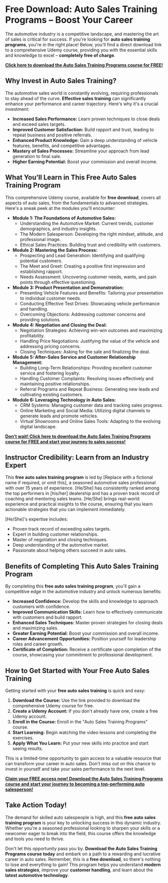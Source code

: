# Free Download: Auto Sales Training Programs – Boost Your Career

The automotive industry is a competitive landscape, and mastering the art of sales is critical for success. If you're looking for **auto sales training programs**, you're in the right place! Below, you'll find a direct download link to a comprehensive Udemy course, providing you with the essential skills and knowledge to excel – **completely free of charge**.

[**Click here to download the Auto Sales Training Programs course for FREE!**](https://udemywork.com/auto-sales-training-programs)

## Why Invest in Auto Sales Training?

The automotive sales world is constantly evolving, requiring professionals to stay ahead of the curve. **Effective sales training** can significantly enhance your performance and career trajectory. Here's why it's a crucial investment:

*   **Increased Sales Performance:** Learn proven techniques to close deals and exceed sales targets.
*   **Improved Customer Satisfaction:** Build rapport and trust, leading to repeat business and positive referrals.
*   **Enhanced Product Knowledge:** Gain a deep understanding of vehicle features, benefits, and competitive advantages.
*   **Mastery of Sales Processes:** Streamline your approach from lead generation to final sale.
*   **Higher Earning Potential:** Boost your commission and overall income.

## What You’ll Learn in This Free Auto Sales Training Program

This comprehensive Udemy course, available for **free download**, covers all aspects of auto sales, from the fundamentals to advanced strategies. Here's a sneak peek at the modules you'll encounter:

*   **Module 1: The Foundations of Automotive Sales:**
    *   Understanding the Automotive Market: Current trends, customer demographics, and industry insights.
    *   The Modern Salesperson: Developing the right mindset, attitude, and professional image.
    *   Ethical Sales Practices: Building trust and credibility with customers.
*   **Module 2: Mastering the Sales Process:**
    *   Prospecting and Lead Generation: Identifying and qualifying potential customers.
    *   The Meet and Greet: Creating a positive first impression and establishing rapport.
    *   Needs Assessment: Uncovering customer needs, wants, and pain points through effective questioning.
*   **Module 3: Product Presentation and Demonstration:**
    *   Presenting Vehicle Features and Benefits: Tailoring your presentation to individual customer needs.
    *   Conducting Effective Test Drives: Showcasing vehicle performance and handling.
    *   Overcoming Objections: Addressing customer concerns and providing solutions.
*   **Module 4: Negotiation and Closing the Deal:**
    *   Negotiation Strategies: Achieving win-win outcomes and maximizing profitability.
    *   Handling Price Negotiations: Justifying the value of the vehicle and addressing pricing concerns.
    *   Closing Techniques: Asking for the sale and finalizing the deal.
*   **Module 5: After-Sales Service and Customer Relationship Management:**
    *   Building Long-Term Relationships: Providing excellent customer service and fostering loyalty.
    *   Handling Customer Complaints: Resolving issues effectively and maintaining positive relationships.
    *   Referral Programs and Repeat Business: Generating new leads and cultivating existing customers.
*   **Module 6: Leveraging Technology in Auto Sales:**
    *   CRM Systems: Managing customer data and tracking sales progress.
    *   Online Marketing and Social Media: Utilizing digital channels to generate leads and promote vehicles.
    *   Virtual Showrooms and Online Sales Tools: Adapting to the evolving digital landscape.

[**Don't wait! Click here to download the Auto Sales Training Programs course for FREE and start your journey to sales success!**](https://udemywork.com/auto-sales-training-programs)

## Instructor Credibility: Learn from an Industry Expert

This **free auto sales training program** is led by [Replace with a fictional name if required, or omit this], a seasoned automotive sales professional with over 15 years of experience. [He/She] has consistently ranked among the top performers in [his/her] dealership and has a proven track record of coaching and mentoring sales teams. [He/She] brings real-world experience and practical insights to the course, ensuring that you learn actionable strategies that you can implement immediately.

[He/She]'s expertise includes:

*   Proven track record of exceeding sales targets.
*   Expert in building customer relationships.
*   Master of negotiation and closing techniques.
*   Deep understanding of the automotive market.
*   Passionate about helping others succeed in auto sales.

## Benefits of Completing This Auto Sales Training Program

By completing this **free auto sales training program**, you'll gain a competitive edge in the automotive industry and unlock numerous benefits:

*   **Increased Confidence:** Develop the skills and knowledge to approach customers with confidence.
*   **Improved Communication Skills:** Learn how to effectively communicate with customers and build rapport.
*   **Enhanced Sales Techniques:** Master proven strategies for closing deals and maximizing sales.
*   **Greater Earning Potential:** Boost your commission and overall income.
*   **Career Advancement Opportunities:** Position yourself for leadership roles and career growth.
*   **Certificate of Completion:** Receive a certificate upon completion of the course, showcasing your commitment to professional development.

## How to Get Started with Your Free Auto Sales Training

Getting started with your **free auto sales training** is quick and easy:

1.  **Download the Course:** Use the link provided to download the comprehensive Udemy course for free.
2.  **Create a Udemy Account:** If you don't already have one, create a free Udemy account.
3.  **Enroll in the Course:** Enroll in the "Auto Sales Training Programs" course.
4.  **Start Learning:** Begin watching the video lessons and completing the exercises.
5.  **Apply What You Learn:** Put your new skills into practice and start seeing results.

This is a limited-time opportunity to gain access to a valuable resource that can transform your career in auto sales. Don't miss out on this chance to invest in yourself and take your sales performance to the next level.

[**Claim your FREE access now! Download the Auto Sales Training Programs course and start your journey to becoming a top-performing auto salesperson!**](https://udemywork.com/auto-sales-training-programs)

## Take Action Today!

The demand for skilled auto salespeople is high, and this **free auto sales training program** is your key to unlocking success in this dynamic industry. Whether you're a seasoned professional looking to sharpen your skills or a newcomer eager to break into the field, this course offers the knowledge and tools you need to thrive.

Don't let this opportunity pass you by. **Download the Auto Sales Training Programs course today** and embark on a path to a rewarding and lucrative career in auto sales. Remember, this is a **free download**, so there's nothing to lose and everything to gain! This program helps you understand **modern sales strategies**, improve your **customer handling**, and learn about the **latest automotive technology**.
